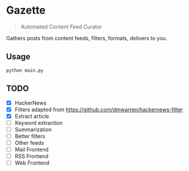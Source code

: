 # Gazette

> Automated Content Feed Curator

Gathers posts from content feeds, filters, formats, delivers to you.

## Usage
`python main.py`

## TODO
- [x] HackerNews
- [x] Filters adapted from https://github.com/dmwarren/hackernews-filter
- [x] Extract article
- [ ] Keyword extraction
- [ ] Summarization
- [ ] Better filters
- [ ] Other feeds
- [ ] Mail Frontend
- [ ] RSS Frontend
- [ ] Web Frontend
